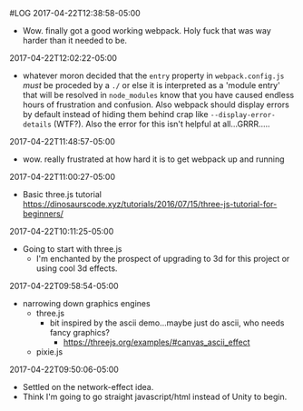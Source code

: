 #LOG
2017-04-22T12:38:58-05:00
- Wow. finally got a good working webpack. Holy fuck that was way harder than it needed to be.

2017-04-22T12:02:22-05:00
- whatever moron decided that the `entry` property in `webpack.config.js`  _must_ be proceded by a `./` or else it is interpreted as a 'module entry' that will be resolved in `node_modules` know that you have caused endless hours of frustration and confusion. Also webpack should display errors by default instead of hiding them behind crap like `--display-error-details` (WTF?). Also the error for this isn't helpful at all...GRRR.....

2017-04-22T11:48:57-05:00
- wow. really frustrated at how hard it is to get webpack up and running

2017-04-22T11:00:27-05:00
- Basic three.js tutorial
	https://dinosaurscode.xyz/tutorials/2016/07/15/three-js-tutorial-for-beginners/

2017-04-22T10:11:25-05:00
- Going to start with three.js 
	- I'm enchanted by the prospect of upgrading to 3d for this project or using cool 3d effects.

2017-04-22T09:58:54-05:00
- narrowing down graphics engines
	- three.js
		- bit inspired by the ascii demo...maybe just do ascii, who needs fancy graphics?
			- https://threejs.org/examples/#canvas_ascii_effect
	- pixie.js

2017-04-22T09:50:06-05:00
- Settled on the network-effect idea.
- Think I'm going to go straight javascript/html instead of Unity to begin.